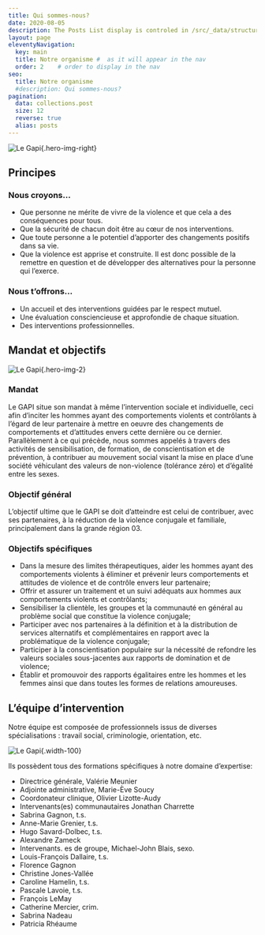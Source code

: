 ```yaml
---
title: Qui sommes-nous?
date: 2020-08-05
description: The Posts List display is controled in /src/_data/structure.js and ships with 4 options.
layout: page
eleventyNavigation:
  key: main
  title: Notre organisme #  as it will appear in the nav
  order: 2    # order to display in the nav
seo:
  title: Notre organisme
  #description: Qui sommes-nous?
pagination:
  data: collections.post 
  size: 12
  reverse: true
  alias: posts
---
```


![Le Gapi](/assets/images/gapi/silhouettes.jpg "Le Gapi"){.hero-img-right}

## Principes

### Nous croyons…

- Que personne ne mérite de vivre de la violence et que cela a des conséquences pour tous.
- Que la sécurité de chacun doit être au cœur de nos interventions. 
- Que toute personne a le potentiel d’apporter des changements positifs dans sa vie.
- Que la violence est apprise et construite. Il est donc possible de la remettre en question et de développer des alternatives pour la personne qui l’exerce. 

### Nous t’offrons…

- Un accueil et des interventions guidées par le respect mutuel.
- Une évaluation consciencieuse et approfondie de chaque situation.
- Des interventions professionnelles.  

## Mandat et objectifs

![Le Gapi](/assets/images/gapi/vigilance.jpg "Le Gapi"){.hero-img-2}

### Mandat

Le GAPI situe son mandat à même l’intervention sociale et individuelle, ceci afin d’inciter les hommes ayant des comportements violents et contrôlants à l’égard de leur partenaire à mettre en oeuvre des changements de comportements et d’attitudes envers cette dernière ou ce dernier. Parallèlement à ce qui précède, nous sommes appelés à travers des activités de sensibilisation, de formation, de conscientisation et de prévention, à contribuer au mouvement social visant la mise en place d’une société véhiculant des valeurs de non-violence (tolérance zéro) et d’égalité entre les sexes.

### Objectif général

L’objectif ultime que le GAPI se doit d’atteindre est celui de contribuer, avec ses partenaires, à la réduction de la violence conjugale et familiale, principalement dans la grande région 03.

### Objectifs spécifiques

- Dans la mesure des limites thérapeutiques, aider les hommes ayant des comportements violents à éliminer et prévenir leurs comportements et attitudes de violence et de contrôle envers leur partenaire;
- Offrir et assurer un traitement et un suivi adéquats aux hommes aux comportements violents et contrôlants;
- Sensibiliser la clientèle, les groupes et la communauté en général au problème social que constitue la violence conjugale;
- Participer avec nos partenaires à la définition et à la distribution de services alternatifs et complémentaires en rapport avec la problématique de la violence conjugale;
- Participer à la conscientisation populaire sur la nécessité de refondre les valeurs sociales sous-jacentes aux rapports de domination et de violence;
- Établir et promouvoir des rapports égalitaires entre les hommes et les femmes ainsi que dans toutes les formes de relations amoureuses.

## L’équipe d’intervention

Notre équipe est composée de professionnels issus de diverses spécialisations : travail social, criminologie, orientation, etc.

![Le Gapi](/assets/images/gapi/equipe.jpg "Le Gapi"){.width-100}

Ils possèdent tous des formations spécifiques à notre domaine d’expertise:

- Directrice générale, Valérie Meunier
- Adjointe administrative, Marie-Ève Soucy
- Coordonateur clinique, Olivier Lizotte-Audy
- Intervenants(es) communautaires Jonathan Charrette
- Sabrina Gagnon, t.s.
- Anne-Marie Grenier, t.s.
- Hugo Savard-Dolbec, t.s.
- Alexandre Zameck
- Intervenants. es de groupe, Michael-John Blais, sexo.
- Louis-François Dallaire, t.s.
- Florence Gagnon
- Christine Jones-Vallée
- Caroline Hamelin, t.s.
- Pascale Lavoie, t.s.
- François LeMay
- Catherine Mercier, crim.
- Sabrina Nadeau
- Patricia Rhéaume